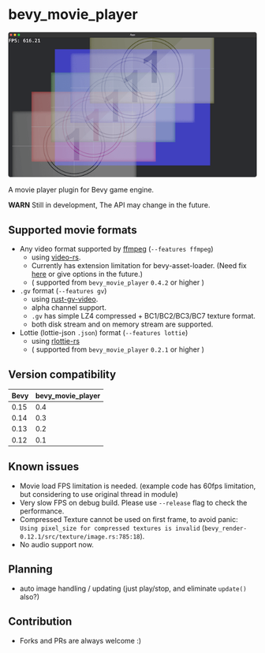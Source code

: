 # bevy_movie_player

![screenshot](./screenshot.png)

A movie player plugin for Bevy game engine.

**WARN** Still in development, The API may change in the future.

## Supported movie formats

- Any video format supported by [ffmpeg](https://ffmpeg.org/) (`--features ffmpeg`)
    - using [video-rs](https://github.com/oddity-ai/video-rs).
    - Currently has extension limitation for bevy-asset-loader. (Need fix [here](https://github.com/funatsufumiya/bevy_movie_player/blob/bdc479e3ebbcefe78e5896ee4d46f1266a56815d/src/ffmpeg.rs#L121-L123) or give options in the future.)
    - ( supported from `bevy_movie_player` `0.4.2` or higher )
- `.gv` format (`--features gv`)
    - using [rust-gv-video](https://github.com/funatsufumiya/rust-gv-video).
    - alpha channel support.
    - `.gv` has simple LZ4 compressed + BC1/BC2/BC3/BC7 texture format.
    - both disk stream and on memory stream are supported.
- Lottie (lottie-json `.json`) format (`--features lottie`)
    - using [rlottie-rs](https://github.com/msrd0/rlottie-rs)
    - ( supported from `bevy_movie_player` `0.2.1` or higher )

## Version compatibility

| Bevy | bevy_movie_player |
|------|-------------------|
| 0.15 | 0.4               |
| 0.14 | 0.3               |
| 0.13 | 0.2               |
| 0.12 | 0.1               |

## Known issues

- Movie load FPS limitation is needed. (example code has 60fps limitation, but considering to use original thread in module)
- Very slow FPS on debug build. Please use `--release` flag to check the performance.
- Compressed Texture cannot be used on first frame, to avoid panic: `Using pixel_size for compressed textures is invalid` (`bevy_render-0.12.1/src/texture/image.rs:785:18`).
- No audio support now.

## Planning

- auto image handling / updating (just play/stop, and eliminate `update()` also?)

## Contribution

- Forks and PRs are always welcome :)
